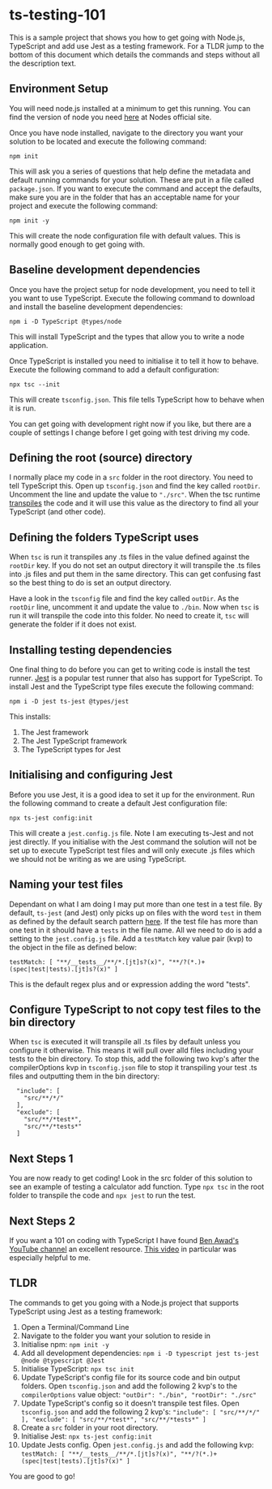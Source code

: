 # ts-testing-101
This is a sample project that shows you how to get going with Node.js, TypeScript and add use Jest as a testing framework. For a TLDR jump to the bottom of this document which details the commands and steps without all the description text.

## Environment Setup
You will need node.js installed at a minimum to get this running. You can find the version of node you need [here](https://nodejs.org/) at Nodes official site.

Once you have node installed, navigate to the directory you want your solution to be located and execute the following command:

`npm init`

This will ask you a series of questions that help define the metadata and default running commands for your solution. These are put in a file called `package.json`. If you want to execute the command and accept the defaults, make sure you are in the folder that has an acceptable name for your project and execute the following command:

`npm init -y`

This will create the node configuration file with default values. This is normally good enough to get going with.

## Baseline development dependencies

Once you have the project setup for node development, you need to tell it you want to use TypeScript. Execute the following command to download and install the baseline development dependencies:

`npm i -D TypeScript @types/node`

This will install TypeScript and the types that allow you to write a node application.

Once TypeScript is installed you need to initialise it to tell it how to behave. Execute the following command to add a default configuration:

`npx tsc --init`

This will create `tsconfig.json`. This file tells TypeScript how to behave when it is run. 

You can get going with development right now if you like, but there are a couple of settings I change before I get going with test driving my code.

## Defining the root (source) directory

I normally place my code in a `src` folder in the root directory. You need to tell TypeScript this. Open up `tsconfig.json` and find the key called `rootDir`. Uncomment the line and update the value to `"./src"`. When the tsc runtime [transpiles](https://en.wikipedia.org/wiki/Source-to-source_compiler) the code and it will use this value as the directory to find all your TypeScript (and other code). 

## Defining the folders TypeScript uses

When `tsc` is run it transpiles any .ts files in the value defined against the `rootDir` key. If you do not set an output directory it will transpile the .ts files into .js files and put them in the same directory. This can get confusing fast so the best thing to do is set an output directory. 

Have a look in the `tsconfig` file and find the key called `outDir`. As the `rootDir` line, uncomment it and update the value to `./bin`. Now when `tsc` is run it will transpile the code into this folder. No need to create it, `tsc` will generate the folder if it does not exist.

## Installing testing dependencies

One final thing to do before you can get to writing code is install the test runner. [Jest](https://Jestjs.io) is a popular test runner that also has support for TypeScript. To install Jest and the TypeScript type files execute the following command:

`npm i -D jest ts-jest @types/jest`

This installs:
1. The Jest framework
2. The Jest TypeScript framework
3. The TypeScript types for Jest

## Initialising and configuring Jest

Before you use Jest, it is a good idea to set it up for the environment. Run the following command to create a default Jest configuration file:

`npx ts-jest config:init`

This will create a `jest.config.js` file. Note I am executing ts-Jest and not jest directly. If you initialise with the Jest command the solution will not be set up to execute TypeScript test files and will only execute .js files which we should not be writing as we are using TypeScript.

## Naming your test files

Dependant on what I am doing I may put more than one test in a test file. By default, `ts-jest` (and Jest) only picks up on files with the word `test` in them as defined by the default search pattern [here](https://Jestjs.io/docs/en/configuration#testmatch-arraystring). If the test file has more than one test in it should have a `tests` in the file name. All we need to do is add a setting to the `jest.config.js` file. Add a `testMatch` key value pair (kvp) to the object in the file as defined below:

`testMatch: [ "**/__tests__/**/*.[jt]s?(x)", "**/?(*.)+(spec|test|tests).[jt]s?(x)" ]`

This is the default regex plus and or expression adding the word "tests".

## Configure TypeScript to not copy test files to the bin directory
When `tsc` is executed it will transpile all .ts files by default unless you configure it otherwise. This means it will pull over alld files including your tests to the bin directory. To stop this, add the following two kvp's after the compilerOptions kvp in `tsconfig.json` file to stop it transpiling your test .ts files and outputting them in the bin directory:

```
  "include": [
    "src/**/*/"
  ],
  "exclude": [
    "src/**/*test*",
    "src/**/*tests*"
  ]
```

## Next Steps 1

You are now ready to get coding! Look in the src folder of this solution to see an example of testing a calculator add function. Type `npx tsc` in the root folder to transpile the code and `npx jest` to run the test.

## Next Steps 2

If you want a 101 on coding with TypeScript I have found [Ben Awad's YouTube channel](https://www.youtube.com/channel/UC-8QAzbLcRglXeN_MY9blyw) an excellent resource. [This video](https://www.youtube.com/watch?v=1UcLoOD1lRM&list=LLP-BffksU59nSrEAbB1TMtw&index=8&t=0s) in particular was especially helpful to me.

## TLDR
The commands to get you going with a Node.js project that supports TypeScript using Jest as a testing framework:

1. Open a Terminal/Command Line
2. Navigate to the folder you want your solution to reside in
3. Initialise npm: `npm init -y`
4. Add all development dependencies: `npm i -D typescript jest ts-jest @node @typescript @Jest`
5. Initialise TypeScript: `npx tsc init`
6. Update TypeScript's config file for its source code and bin output folders. Open `tsconfig.json` and add the following 2 kvp's to the `compilerOptions` value object: 
    `"outDir": "./bin", "rootDir": "./src"`
7. Update TypeScript's config so it doesn't transpile test files. Open `tsconfig.json` and add the following 2 kvp's:
`
  "include": [
    "src/**/*/"
  ],
  "exclude": [
    "src/**/*test*",
    "src/**/*tests*"
  ]
`
8. Create a `src` folder in your root directory.
9. Initialise Jest: `npx ts-jest config:init`
10. Update Jests config. Open `jest.config.js` and add the following kvp: 
`testMatch: [ "**/__tests__/**/*.[jt]s?(x)", "**/?(*.)+(spec|test|tests).[jt]s?(x)" ]`

You are good to go!